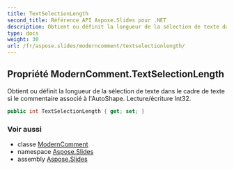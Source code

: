 ```yaml
---
title: TextSelectionLength
second_title: Référence API Aspose.Slides pour .NET
description: Obtient ou définit la longueur de la sélection de texte dans le cadre de texte si le commentaire associé à l'AutoShape. Lecture/écriture Int32.
type: docs
weight: 30
url: /fr/aspose.slides/moderncomment/textselectionlength/
---
```


## Propriété ModernComment.TextSelectionLength

Obtient ou définit la longueur de la sélection de texte dans le cadre de texte si le commentaire associé à l'AutoShape. Lecture/écriture Int32.

```csharp
public int TextSelectionLength { get; set; }
```

### Voir aussi

* classe [ModernComment](../../moderncomment)
* namespace [Aspose.Slides](../../moderncomment)
* assembly [Aspose.Slides](../../../)

<!-- DO NOT EDIT: généré par xmldocmd pour Aspose.Slides.dll -->